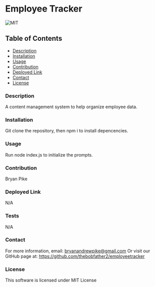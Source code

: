 # Employee Tracker
![MIT](https://img.shields.io/badge/license-mit-blue)
## Table of Contents
- [Description](#description)
- [Installation](#installation)
- [Usage](#usage)
- [Contribution](#contribution)
- [Deployed Link](#deployedlink)
- [Contact](#contact)
- [License](#license)
### Description
A content management system to help organize employee data.
### Installation
Git clone the repository, then npm i to install depencencies.
### Usage
Run node index.js to initialize the prompts.
### Contribution
Bryan Pike
### Deployed Link
N/A
### Tests
N/A
### Contact
For more information, email: [bryanandrewpike@gmail.com](mailto:bryanandrewpike@gmail.com)
Or visit our GitHub page at: https://github.com/thebobfather2/employeetracker

### License 
This software is licensed under MIT License